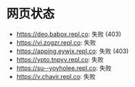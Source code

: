 # 网页状态
- https://deo.babox.repl.co: 失败 (403)
- https://vi.zogzr.repl.co: 失败
- https://apping.eywjx.repl.co: 失败 (403)
- https://ypto.tnpyv.repl.co: 失败
- https://su--yoyholee.repl.co: 失败
- https://v.chavir.repl.co: 失败
